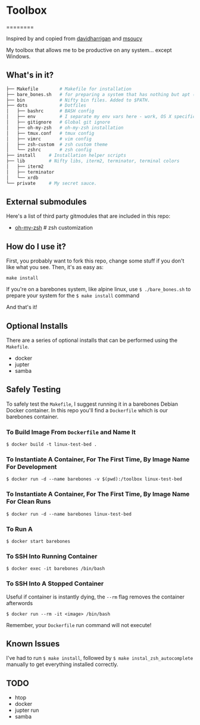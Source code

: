 # Toolbox
========

Inspired by and copied from [davidharrigan](https://github.com/davidharrigan/toolbox) and [msoucy](https://github.com/msoucy/Dotfiles)

My toolbox that allows me to be productive on any system... except Windows.

## What's in it?

```bash
├── Makefile        # Makefile for installation
├── bare_bones.sh   # for preparing a system that has nothing but apt (think alpine linux)
├── bin             # Nifty bin files. Added to $PATH.
├── dots            # Dotfiles
│   ├── bashrc      # BASH config
│   ├── env         # I separate my env vars here - work, OS X specifics
│   ├── gitignore   # Global git ignore
│   ├── oh-my-zsh   # oh-my-zsh installation
│   ├── tmux.conf   # tmux config
│   ├── vimrc       # vim config
│   ├── zsh-custom  # zsh custom theme
│   └── zshrc       # zsh config
├── install     # Installation helper scripts
├── lib         # Nifty libs, iterm2, terminator, terminal colors
│   ├── iterm2
│   ├── terminator
│   └── xrdb
└── private     # My secret sauce.
```

## External submodules

Here's a list of third party gitmodules that are included in this repo:
* [oh-my-zsh](https://github.com/robbyrussell/oh-my-zsh)    # zsh customization


## How do I use it?

First, you probably want to fork this repo, change some stuff if you don't like what you see. Then, it's as easy as:
```
make install
```

If you're on a barebones system, like alpine linux, use `$ ./bare_bones.sh` to prepare your system for the `$ make install` command

And that's it!

## Optional Installs

There are a series of optional installs that can be performed using the `Makefile`.
- docker
- jupter
- samba

## Safely Testing

To safely test the `Makefile`, I suggest running it in a barebones Debian Docker container. In this repo you'll find a `Dockerfile` which is our barebones container.

### To Build Image From `Dockerfile` and Name It

`$ docker build -t linux-test-bed .`

### To Instantiate A Container, For The First Time, By Image Name For Development

`$ docker run -d --name barebones -v $(pwd):/toolbox linux-test-bed`

### To Instantiate A Container, For The First Time, By Image Name For Clean Runs

`$ docker run -d --name barebones linux-test-bed`

### To Run A

`$ docker start barebones`

### To SSH Into Running Container

`$ docker exec -it barebones /bin/bash`

### To SSH Into A Stopped Container

Useful if container is instantly dying, the `--rm` flag removes the container afterwords

`$ docker run --rm -it <image> /bin/bash`

Remember, your `Dockerfile` run command will not execute!

## Known Issues

I've had to run `$ make install`, followed by `$ make instal_zsh_autocomplete` manually to get everything installed correctly.

## TODO

- htop
- docker
- jupter run
- samba

